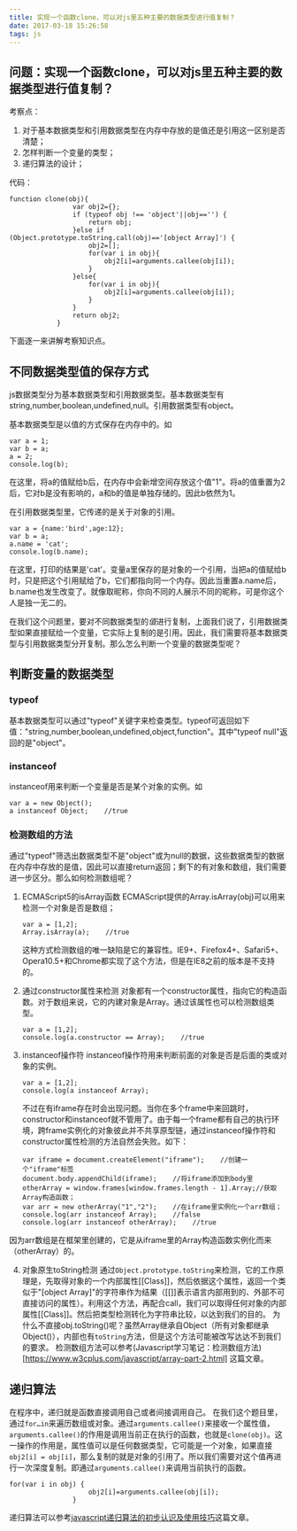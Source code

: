 ```yaml
---
title: 实现一个函数clone，可以对js里五种主要的数据类型进行值复制？ 
date: 2017-03-18 15:26:58
tags: js
---
```

## 问题：实现一个函数clone，可以对js里五种主要的数据类型进行值复制？    ##

考察点：
1. 对于基本数据类型和引用数据类型在内存中存放的是值还是引用这一区别是否清楚；
2. 怎样判断一个变量的类型；
3. 递归算法的设计；

代码：
```
function clone(obj){
                var obj2={};
                if (typeof obj !== 'object'||obj=='') {
                    return obj;
                }else if (Object.prototype.toString.call(obj)=='[object Array]') {
                    obj2=[];
                    for(var i in obj){
                        obj2[i]=arguments.callee(obj[i]);
                    }
                }else{
                    for(var i in obj){
                        obj2[i]=arguments.callee(obj[i]);
                    }
                }
                return obj2;
            }
```
下面逐一来讲解考察知识点。
## 不同数据类型值的保存方式   ##
js数据类型分为基本数据类型和引用数据类型。基本数据类型有string,number,boolean,undefined,null。引用数据类型有object。

基本数据类型是以值的方式保存在内存中的。如
```
var a = 1;
var b = a;
a = 2;
console.log(b);
```
在这里，将a的值赋给b后，在内存中会新增空间存放这个值"1"。将a的值重置为2后，它对b是没有影响的，a和b的值是单独存储的。因此b依然为1。

在引用数据类型里，它传递的是关于对象的引用。
```
var a = {name:'bird',age:12};
var b = a;
a.name = 'cat';
console.log(b.name);
```
在这里，打印的结果是'cat'。变量a里保存的是对象的一个引用，当把a的值赋给b时，只是把这个引用赋给了b，它们都指向同一个内存。因此当重置a.name后，b.name也发生改变了。就像取昵称，你向不同的人展示不同的昵称，可是你这个人是独一无二的。

在我们这个问题里，要对不同数据类型的*值*进行复制，上面我们说了，引用数据类型如果直接赋给一个变量，它实际上复制的是引用。因此，我们需要将基本数据类型与引用数据类型分开复制。那么怎么判断一个变量的数据类型呢？
## 判断变量的数据类型  ##
### typeof ###
基本数据类型可以通过"typeof"关键字来检查类型。typeof可返回如下值："string,number,boolean,undefined,object,function"。其中"typeof null"返回的是"object"。
### instanceof ###
instanceof用来判断一个变量是否是某个对象的实例。如
```
var a = new Object();
a instanceof Object;    //true
```
### 检测数组的方法  ###
通过"typeof"筛选出数据类型不是"object"或为null的数据，这些数据类型的数据在内存中存放的是值，因此可以直接return返回；剩下的有对象和数组，我们需要进一步区分。那么如何检测数组呢？

1. ECMAScript5的isArray函数
    ECMAScript提供的Array.isArray(obj)可以用来检测一个对象是否是数组；
    ```
    var a = [1,2];
    Array.isArray(a);    //true
    ```
    这种方式检测数组的唯一缺陷是它的兼容性。IE9+、Firefox4+、Safari5+、Opera10.5+和Chrome都实现了这个方法，但是在IE8之前的版本是不支持的。

2. 通过constructor属性来检测
    对象都有一个constructor属性，指向它的构造函数。对于数组来说，它的内建对象是Array。通过该属性也可以检测数组类型。
    ```
    var a = [1,2];
    console.log(a.constructor == Array);    //true
    ```
    
3. instanceof操作符
    instanceof操作符用来判断前面的对象是否是后面的类或对象的实例。
    ```
    var a = [1,2];
    console.log(a instanceof Array);
    ```
    不过在有iframe存在时会出现问题。当你在多个frame中来回跳时，constructor和instanceof就不管用了。由于每一个frame都有自己的执行环境，跨frame实例化的对象彼此并不共享原型链，通过instanceof操作符和constructor属性检测的方法自然会失败。如下：
    ```
    var iframe = document.createElement("iframe");    //创建一个"iframe"标签
    document.body.appendChild(iframe);    //将iframe添加到body里
    otherArray = window.frames[window.frames.length - 1].Array;//获取Array构造函数；
    var arr = new otherArray("1","2");    //在iframe里实例化一个arr数组；
    console.log(arr instanceof Array);    //false
    console.log(arr instanceof otherArray);    //true
    ```
因为arr数组是在框架里创建的，它是从iframe里的Array构造函数实例化而来（otherArray）的。

4. 对象原生toString检测
   通过`Object.prototype.toString`来检测，它的工作原理是，先取得对象的一个内部属性[[Class]]，然后依据这个属性，返回一个类似于"[object Array]"的字符串作为结果（[[]]表示语言内部用到的、外部不可直接访问的属性）。利用这个方法，再配合call，我们可以取得任何对象的内部属性[[Class]]。然后把类型检测转化为字符串比较，以达到我们的目的。
   为什么不直接obj.toString()呢？虽然Array继承自Object（所有对象都继承Object()），内部也有`toString`方法，但是这个方法可能被改写达达不到我们的要求。
检测数组方法可以参考(Javascript学习笔记：检测数组方法)[https://www.w3cplus.com/javascript/array-part-2.html] 这篇文章。

## 递归算法  ##
在程序中，递归就是函数直接调用自己或者间接调用自己。
在我们这个题目里，通过`for…in`来遍历数组或对象。通过`arguments.callee()`来接收一个属性值，`arguments.callee()`的作用是调用当前正在执行的函数，也就是`clone(obj)`。这一操作的作用是，属性值可以是任何数据类型，它可能是一个对象，如果直接`obj2[i] = obj[i]`，那么复制的就是对象的引用了。所以我们需要对这个值再进行一次深度复制。即通过`arguments.callee()`来调用当前执行的函数。
```
for(var i in obj) {
                    obj2[i]=arguments.callee(obj[i]);
                }
```
递归算法可以参考[javascript递归算法的初步认识及使用技巧](http://www.imooc.com/article/11823)这篇文章。